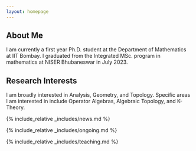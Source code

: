 ```yaml
---
layout: homepage
---
```


## About Me

I am currently a first year Ph.D. student at the Department of Mathematics at IIT Bombay. I graduated from the Integrated MSc. program in mathematics at NISER Bhubaneswar in July 2023.
## Research Interests

I am broadly interested in Analysis, Geometry, and Topology. Specific areas I am interested in include Operator Algebras, Algebraic Topology, and K-Theory. 

{% include_relative _includes/news.md %}

{% include_relative _includes/ongoing.md %}

{% include_relative _includes/teaching.md %}

